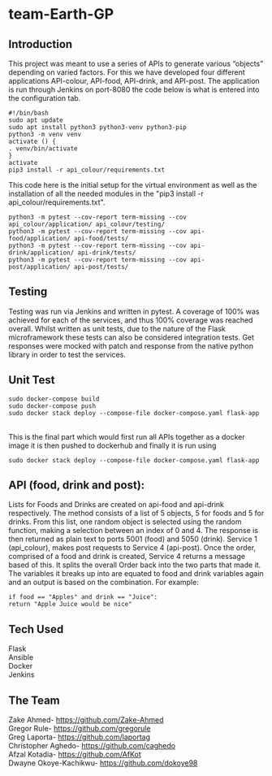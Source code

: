 # team-Earth-GP
## Introduction 
This project was meant to use a series of APIs to generate various “objects” depending on varied factors. For this we have developed four different applications API-colour, API-food, API-drink, and API-post. The application is run through Jenkins on port-8080 the code below is what is entered into the configuration tab.

```
#!/bin/bash
sudo apt update
sudo apt install python3 python3-venv python3-pip
python3 -m venv venv
activate () {
. venv/bin/activate 
}
activate
pip3 install -r api_colour/requirements.txt
```
This code here is the initial setup for the virtual environment as well as the installation of all the needed modules in the "pip3 install -r api_colour/requirements.txt". 

```
python3 -m pytest --cov-report term-missing --cov api_colour/application/ api_colour/testing/
python3 -m pytest --cov-report term-missing --cov api-food/application/ api-food/tests/
python3 -m pytest --cov-report term-missing --cov api-drink/application/ api-drink/tests/
python3 -m pytest --cov-report term-missing --cov api-post/application/ api-post/tests/
```
## Testing 
Testing was run via Jenkins and written in pytest. A coverage of 100% was achieved for each of the services, and thus 100% coverage was reached overall.
Whilst written as unit tests, due to the nature of the Flask microframework these tests can also be considered integration tests.
Get responses were mocked with patch and response from the native python library in order to test the services.

## Unit Test


```
sudo docker-compose build 
sudo docker-compose push
sudo docker stack deploy --compose-file docker-compose.yaml flask-app
```
\
This is the final part which would first run all APIs together as a docker image it is then pushed to dockerhub and finally it is run using 
```
sudo docker stack deploy --compose-file docker-compose.yaml flask-app
```

## API (food, drink and post):
Lists for Foods and Drinks are created on api-food and api-drink respectively. The method consists of a list of 5 objects, 5 for foods and 5 for drinks. From this list, one random object is selected using the random function, making a selection between an index of 0 and 4.
The response is then returned as plain text to ports 5001 (food) and 5050 (drink).
Service 1 (api_colour), makes post requests to Service 4 (api-post). Once the order, comprised of a food and drink is created, Service 4 returns a message based of this. It splits the overall Order back into the two parts that made it. The variables it breaks up into are equated to food and drink variables again and an output is based on the combination.
For example:
``` 
if food == "Apples" and drink == "Juice":
return "Apple Juice would be nice"  
``` 

## Tech Used 
Flask \
Ansible \
Docker \
Jenkins 

## The Team 
Zake Ahmed- https://github.com/Zake-Ahmed \
Gregor Rule- https://github.com/gregorule \
Greg Laporta- https://github.com/laportag \
Christopher Aghedo- https://github.com/caghedo \
Afzal Kotadia- https://github.com/AfKot \
Dwayne Okoye-Kachikwu- https://github.com/dokoye98 

